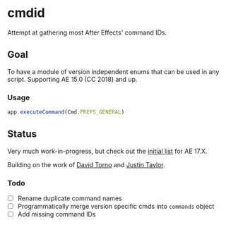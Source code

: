 # cmdid
Attempt at gathering most After Effects' command IDs.

## Goal
To have a module of version independent enums that can be used in any script. Supporting AE 15.0 (CC 2018) and up.

### Usage
```js
app.executeCommand(Cmd.PREFS_GENERAL)
```

## Status
Very much work-in-progress, but check out the [initial list](https://github.com/aenhancers/cmdid/tree/main/dist) for AE 17.X.

Building on the work of [David Torno](https://www.provideocoalition.com/after-effects-menu-command-ids/) and [Justin Taylor](http://justintaylor.tv/after-effects-command-ids/).

### Todo
- [ ] Rename duplicate command names
- [ ] Programmatically merge version specific cmds into `commands` object
- [ ] Add missing command IDs
